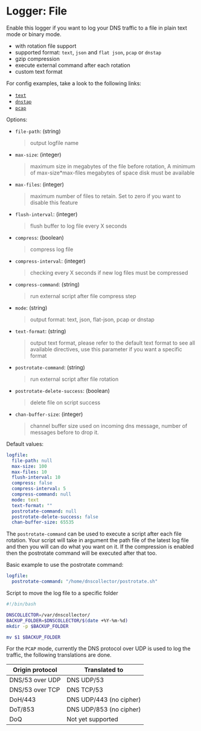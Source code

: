 # Logger: File

Enable this logger if you want to log your DNS traffic to a file in plain text mode or binary mode.

* with rotation file support
* supported format: `text`, `json` and `flat json`, `pcap` or `dnstap`
* gzip compression
* execute external command after each rotation
* custom text format

For config examples, take a look to the following links:

* [`text`](../_examples/use-case-7.yml)
* [`dnstap`](../_examples/use-case-13.yml)
* [`pcap`](../_examples/use-case-1.yml)

Options:

* `file-path`: (string)
  > output logfile name
* `max-size`: (integer)
  > maximum size in megabytes of the file before rotation, A minimum of max-size*max-files megabytes of space disk must be available
* `max-files`: (integer)
  > maximum number of files to retain. Set to zero if you want to disable this feature
* `flush-interval`: (integer)
  > flush buffer to log file every X seconds
* `compress`: (boolean)
  > compress log file
* `compress-interval`: (integer)
  > checking every X seconds if new log files must be compressed
* `compress-command`: (string)
  > run external script after file compress step
* `mode`: (string)
  > output format: text, json, flat-json, pcap or dnstap
* `text-format`: (string)
  > output text format, please refer to the default text format to see all available directives, use this parameter if you want a specific format
* `postrotate-command`: (string)
  > run external script after file rotation
* `postrotate-delete-success`: (boolean)
  > delete file on script success
* `chan-buffer-size`: (integer)
  > channel buffer size used on incoming dns message, number of messages before to drop it.

Default values:

```yaml
logfile:
  file-path: null
  max-size: 100
  max-files: 10
  flush-interval: 10
  compress: false
  compress-interval: 5
  compress-command: null
  mode: text
  text-format: ""
  postrotate-command: null
  postrotate-delete-success: false
  chan-buffer-size: 65535
```

The `postrotate-command` can be used to execute a script after each file rotation.
Your script will take in argument the path file of the latest log file and then you will can do what you want on it.
If the compression is enabled then the postrotate command will be executed after that too.

Basic example to use the postrotate command:

```yaml
logfile:
  postrotate-command: "/home/dnscollector/postrotate.sh"
```

Script to move the log file to a specific folder

```bash
#!/bin/bash

DNSCOLLECTOR=/var/dnscollector/
BACKUP_FOLDER=$DNSCOLLECTOR/$(date +%Y-%m-%d)
mkdir -p $BACKUP_FOLDER

mv $1 $BACKUP_FOLDER
```

For the `PCAP` mode, currently the DNS protocol over UDP is used to log the traffic, the following translations are done.

| Origin protocol        | Translated to                  |
| -----------------------|--------------------------------|
| DNS/53 over UDP        | DNS UDP/53                     |
| DNS/53 over TCP        | DNS TCP/53                     |
| DoH/443                | DNS UDP/443 (no cipher)        |
| DoT/853                | DNS UDP/853 (no cipher)        |
| DoQ                    | Not yet supported              |
